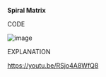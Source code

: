 **Spiral Matrix**

CODE

![image](https://github.com/user-attachments/assets/ac876203-0b1f-4a67-8a80-6e33abdfcbff)

EXPLANATION

https://youtu.be/RSjo4A8WfQ8
